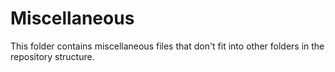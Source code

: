 # Miscellaneous

This folder contains miscellaneous files that don't fit into other folders in the repository structure.